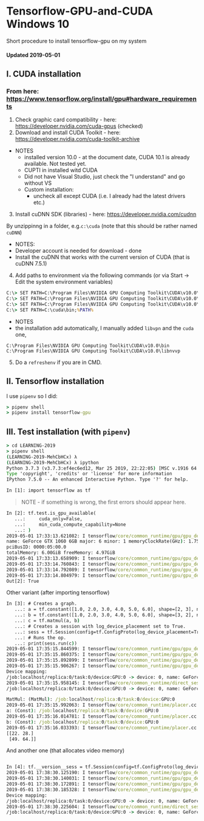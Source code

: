 # Tensorflow-GPU-and-CUDA Windows 10
Short procedure to install tensorflow-gpu on my system

#### Updated 2019-05-01

## I. CUDA installation
### From here: https://www.tensorflow.org/install/gpu#hardware_requirements
1. Check graphic card compatibility - here: https://developer.nvidia.com/cuda-gpus (checked)
2. Download and install CUDA Toolkit - here: https://developer.nvidia.com/cuda-toolkit-archive
* NOTES
  * installed version 10.0 - at the document date, CUDA 10.1 is already available. Not tested yet.
  * CUPTI in installed witd CUDA
  * Did not have Visual Studio, just check the "I understand" and go without VS
  * Custom installation:
    * uncheck all except CUDA (i.e. I already had the latest drivers etc.)
3. Install cuDNN SDK (libraries) - here: https://developer.nvidia.com/cudnn

By unzippinng in a folder, e.g.```c:\cuda``` (note that this should be rather named ```cuDNN```)
* NOTES:
 * Developer account is needed for download - done
 * Install the cuDNN that works with the current version of CUDA (that is cuDNN 7.5.1)
 
4. Add paths to environment via the following commands (or via Start -> Edit the system environment variables)
```cmd
C:\> SET PATH=C:\Program Files\NVIDIA GPU Computing Toolkit\CUDA\v10.0\bin;%PATH%
C:\> SET PATH=C:\Program Files\NVIDIA GPU Computing Toolkit\CUDA\v10.0\extras\CUPTI\libx64;%PATH%
C:\> SET PATH=C:\Program Files\NVIDIA GPU Computing Toolkit\CUDA\v10.0\include;%PATH%
C:\> SET PATH=C:\cuda\bin;%PATH%

```
* NOTES
 * the installation add automatically, I manually added ```libvpn``` and the ```cuda``` one,
 ```
 C:\Program Files\NVIDIA GPU Computing Toolkit\CUDA\v10.0\bin
 C:\Program Files\NVIDIA GPU Computing Toolkit\CUDA\v10.0\libnvvp
```

5. Do a ```refreshenv``` if you are in CMD.

## II. Tensorflow installation
I use ```pipenv``` so I did:
```cmd
> pipenv shell
> pipenv install tensorflow-gpu
```

## III. Test installation (with ```pipenv```)
```cmd
> cd LEARNING-2019
> pipenv shell
(LEARNING-2019-MehCbHCx) λ
(LEARNING-2019-MehCbHCx) λ ipython
Python 3.7.3 (v3.7.3:ef4ec6ed12, Mar 25 2019, 22:22:05) [MSC v.1916 64 bit (AMD64)]
Type 'copyright', 'credits' or 'license' for more information
IPython 7.5.0 -- An enhanced Interactive Python. Type '?' for help.

In [1]: import tensorflow as tf
```
> NOTE - if something is wrong, the first errors should appear here.

```cmd
In [2]: tf.test.is_gpu_available(
   ...:     cuda_only=False,
   ...:     min_cuda_compute_capability=None
   ...: )
2019-05-01 17:33:13.621082: I tensorflow/core/common_runtime/gpu/gpu_device.cc:1433] Found device 0 with properties:
name: GeForce GTX 1060 6GB major: 6 minor: 1 memoryClockRate(GHz): 1.759
pciBusID: 0000:05:00.0
totalMemory: 6.00GiB freeMemory: 4.97GiB
2019-05-01 17:33:13.658909: I tensorflow/core/common_runtime/gpu/gpu_device.cc:1512] Adding visible gpu devices: 0
2019-05-01 17:33:14.760843: I tensorflow/core/common_runtime/gpu/gpu_device.cc:984] Device interconnect StreamExecutor with strength 1 edge matrix: 2019-05-01 17:33:14.781144: I tensorflow/core/common_runtime/gpu/gpu_device.cc:990]      0
2019-05-01 17:33:14.792089: I tensorflow/core/common_runtime/gpu/gpu_device.cc:1003] 0:   N
2019-05-01 17:33:14.804979: I tensorflow/core/common_runtime/gpu/gpu_device.cc:1115] Created TensorFlow device (/device:GPU:0 with 4716 MB memory) -> physical GPU (device: 0, name: GeForce GTX 1060 6GB, pci bus id: 0000:05:00.0, compute capability: 6.1)
Out[2]: True
```
Other variant (after importing tensorflow)

```cmd
In [3]: # Creates a graph.
   ...: a = tf.constant([1.0, 2.0, 3.0, 4.0, 5.0, 6.0], shape=[2, 3], name='a')
   ...: b = tf.constant([1.0, 2.0, 3.0, 4.0, 5.0, 6.0], shape=[3, 2], name='b')
   ...: c = tf.matmul(a, b)
   ...: # Creates a session with log_device_placement set to True.
   ...: sess = tf.Session(config=tf.ConfigProto(log_device_placement=True))
   ...: # Runs the op.
   ...: print(sess.run(c))
2019-05-01 17:35:15.844599: I tensorflow/core/common_runtime/gpu/gpu_device.cc:1512] Adding visible gpu devices: 0
2019-05-01 17:35:15.860375: I tensorflow/core/common_runtime/gpu/gpu_device.cc:984] Device interconnect StreamExecutor with strength 1 edge matrix: 2019-05-01 17:35:15.881228: I tensorflow/core/common_runtime/gpu/gpu_device.cc:990]      0
2019-05-01 17:35:15.892899: I tensorflow/core/common_runtime/gpu/gpu_device.cc:1003] 0:   N
2019-05-01 17:35:15.906267: I tensorflow/core/common_runtime/gpu/gpu_device.cc:1115] Created TensorFlow device (/job:localhost/replica:0/task:0/device:GPU:0 with 4716 MB memory) -> physical GPU (device: 0, name: GeForce GTX 1060 6GB, pci bus id: 0000:05:00.0, compute capability: 6.1)
Device mapping:
/job:localhost/replica:0/task:0/device:GPU:0 -> device: 0, name: GeForce GTX 1060 6GB, pci bus id: 0000:05:00.0, compute capability: 6.1
2019-05-01 17:35:15.958145: I tensorflow/core/common_runtime/direct_session.cc:317] Device mapping:
/job:localhost/replica:0/task:0/device:GPU:0 -> device: 0, name: GeForce GTX 1060 6GB, pci bus id: 0000:05:00.0, compute capability: 6.1

MatMul: (MatMul): /job:localhost/replica:0/task:0/device:GPU:0
2019-05-01 17:35:15.992063: I tensorflow/core/common_runtime/placer.cc:1059] MatMul: (MatMul)/job:localhost/replica:0/task:0/device:GPU:0
a: (Const): /job:localhost/replica:0/task:0/device:GPU:0
2019-05-01 17:35:16.014781: I tensorflow/core/common_runtime/placer.cc:1059] a: (Const)/job:localhost/replica:0/task:0/device:GPU:0
b: (Const): /job:localhost/replica:0/task:0/device:GPU:0
2019-05-01 17:35:16.033393: I tensorflow/core/common_runtime/placer.cc:1059] b: (Const)/job:localhost/replica:0/task:0/device:GPU:0
[[22. 28.]
 [49. 64.]]
```
And another one (that allocates video memory)

```cmd

In [4]: tf.__version__sess = tf.Session(config=tf.ConfigProto(log_device_placement=True))
2019-05-01 17:38:30.125190: I tensorflow/core/common_runtime/gpu/gpu_device.cc:1512] Adding visible gpu devices: 0
2019-05-01 17:38:30.140031: I tensorflow/core/common_runtime/gpu/gpu_device.cc:984] Device interconnect StreamExecutor with strength 1 edge matrix: 2019-05-01 17:38:30.160869: I tensorflow/core/common_runtime/gpu/gpu_device.cc:990]      0
2019-05-01 17:38:30.172891: I tensorflow/core/common_runtime/gpu/gpu_device.cc:1003] 0:   N
2019-05-01 17:38:30.185328: I tensorflow/core/common_runtime/gpu/gpu_device.cc:1115] Created TensorFlow device (/job:localhost/replica:0/task:0/device:GPU:0 with 4716 MB memory) -> physical GPU (device: 0, name: GeForce GTX 1060 6GB, pci bus id: 0000:05:00.0, compute capability: 6.1)
Device mapping:
/job:localhost/replica:0/task:0/device:GPU:0 -> device: 0, name: GeForce GTX 1060 6GB, pci bus id: 0000:05:00.0, compute capability: 6.1
2019-05-01 17:38:30.225604: I tensorflow/core/common_runtime/direct_session.cc:317] Device mapping:
/job:localhost/replica:0/task:0/device:GPU:0 -> device: 0, name: GeForce GTX 1060 6GB, pci bus id: 0000:05:00.0, compute capability: 6.1
```

